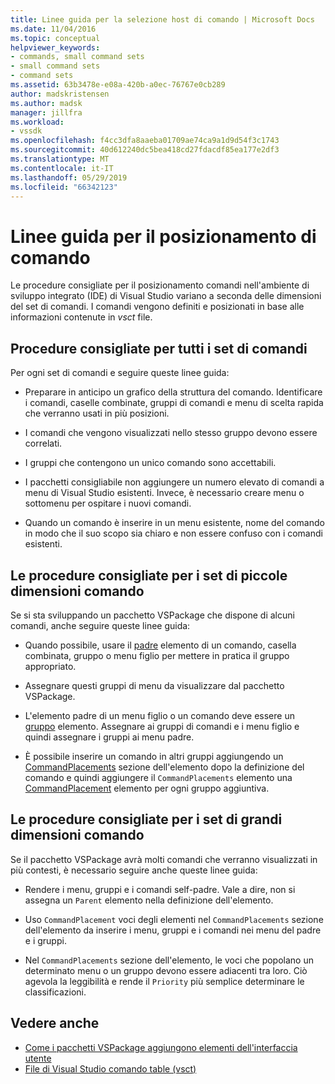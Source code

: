 ```yaml
---
title: Linee guida per la selezione host di comando | Microsoft Docs
ms.date: 11/04/2016
ms.topic: conceptual
helpviewer_keywords:
- commands, small command sets
- small command sets
- command sets
ms.assetid: 63b3478e-e08a-420b-a0ec-76767e0cb289
author: madskristensen
ms.author: madsk
manager: jillfra
ms.workload:
- vssdk
ms.openlocfilehash: f4cc3dfa8aaeba01709ae74ca9a1d9d54f3c1743
ms.sourcegitcommit: 40d612240dc5bea418cd27fdacdf85ea177e2df3
ms.translationtype: MT
ms.contentlocale: it-IT
ms.lasthandoff: 05/29/2019
ms.locfileid: "66342123"
---
```

# <a name="command-placement-guidelines"></a>Linee guida per il posizionamento di comando
Le procedure consigliate per il posizionamento comandi nell'ambiente di sviluppo integrato (IDE) di Visual Studio variano a seconda delle dimensioni del set di comandi. I comandi vengono definiti e posizionati in base alle informazioni contenute in *vsct* file.

## <a name="best-practices-for-all-command-sets"></a>Procedure consigliate per tutti i set di comandi
 Per ogni set di comandi e seguire queste linee guida:

- Preparare in anticipo un grafico della struttura del comando. Identificare i comandi, caselle combinate, gruppi di comandi e menu di scelta rapida che verranno usati in più posizioni.

- I comandi che vengono visualizzati nello stesso gruppo devono essere correlati.

- I gruppi che contengono un unico comando sono accettabili.

- I pacchetti consigliabile non aggiungere un numero elevato di comandi a menu di Visual Studio esistenti. Invece, è necessario creare menu o sottomenu per ospitare i nuovi comandi.

- Quando un comando è inserire in un menu esistente, nome del comando in modo che il suo scopo sia chiaro e non essere confuso con i comandi esistenti.

## <a name="best-practices-for-small-command-sets"></a>Le procedure consigliate per i set di piccole dimensioni comando
 Se si sta sviluppando un pacchetto VSPackage che dispone di alcuni comandi, anche seguire queste linee guida:

- Quando possibile, usare il [padre](../../extensibility/parent-element.md) elemento di un comando, casella combinata, gruppo o menu figlio per mettere in pratica il gruppo appropriato.

- Assegnare questi gruppi di menu da visualizzare dal pacchetto VSPackage.

- L'elemento padre di un menu figlio o un comando deve essere un [gruppo](../../extensibility/group-element.md) elemento. Assegnare ai gruppi di comandi e i menu figlio e quindi assegnare i gruppi ai menu padre.

- È possibile inserire un comando in altri gruppi aggiungendo un [CommandPlacements](../../extensibility/commandplacements-element.md) sezione dell'elemento dopo la definizione del comando e quindi aggiungere il `CommandPlacements` elemento una [CommandPlacement](../../extensibility/commandplacement-element.md) elemento per ogni gruppo aggiuntiva.

## <a name="best-practices-for-large-command-sets"></a>Le procedure consigliate per i set di grandi dimensioni comando
 Se il pacchetto VSPackage avrà molti comandi che verranno visualizzati in più contesti, è necessario seguire anche queste linee guida:

- Rendere i menu, gruppi e i comandi self-padre. Vale a dire, non si assegna un `Parent` elemento nella definizione dell'elemento.

- Uso `CommandPlacement` voci degli elementi nel `CommandPlacements` sezione dell'elemento da inserire i menu, gruppi e i comandi nei menu del padre e i gruppi.

- Nel `CommandPlacements` sezione dell'elemento, le voci che popolano un determinato menu o un gruppo devono essere adiacenti tra loro. Ciò agevola la leggibilità e rende il `Priority` più semplice determinare le classificazioni.

## <a name="see-also"></a>Vedere anche
- [Come i pacchetti VSPackage aggiungono elementi dell'interfaccia utente](../../extensibility/internals/how-vspackages-add-user-interface-elements.md)
- [File di Visual Studio comando table (vsct)](../../extensibility/internals/visual-studio-command-table-dot-vsct-files.md)